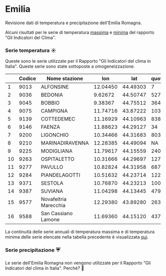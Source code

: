 # Emilia

Revisione dati di temperatura e precipitazione dell'Emilia Romagna.

Alcuni risultati per le serie di temperatura [massima](./docs/visdatTmax.html) e [minima](./docs/visdatTmin.html) del rapporto "Gli Indicatori del Clima".

### Serie temperatura :sunny:

Queste sono le serie utilizzate per il Rapporto "Gli Indicatori del clima in Italia". Queste serie sono state sottoposte a omogeneizzazione.

|    | Codice| Nome stazione | lon | lat| quota | codice HisCentral| Tmax | Tmin|
|----|------|-----------------------|----------|----------|------|-------------------| ---| --- |
| 1  | 9013 | ALFONSINE             | 12.04450 | 44.49303 | 7    | 08ALFONSINE       | X | X |
| 2  | 9036 | BEDONIA               | 9.62672  | 44.50747 | 527  | 08BEDONIA         | X | X |
| 3  | 9045 | BOBBIO                | 9.38367  | 44.75512 | 364  | 08BOBBIO          | X | X |
| 4  | 9075 | CAMPIGNA              | 11.74716 | 43.87222 | 1034 | 08CAMPIGNA        | X | X |
| 5  | 9139 | COTTEDEMEC            | 11.16929 | 44.10963 | 838  | 08COTTEDEMEC      | X | X |
| 6  | 9146 | FAENZA                | 11.88623 | 44.29127 | 34   | 08FAENZA          | X | X |
| 7  | 9200 | LIGONCHIO             | 10.34466 | 44.31683 | 803  | 08LIGONCHIO       | X | X |
| 8  | 9210 | MARINADIRAVENNA       | 12.28385 | 44.49094 | NA   | 08MARINADIRAVENNA | X | X |
| 9  | 9225 | MODIGLIANA            | 11.79617 | 44.15559 | 240  | 08MODIGLIANA      | X | X |
| 10 | 9263 | OSPITALETTO           | 10.31666 | 44.29697 | 1272 | 08OSPITALETTO     | X | X |
| 11 | 9277 | PAVULLO               | 10.82824 | 44.31958 | 687  | 08PAVULLO         | X | X |
| 12 | 9284 | PIANDELAGOTTI         | 10.51632 | 44.23714 | 1228 | 08PIANDELAGOTTI   | X | X |
| 13 | 9371 | SESTOLA               | 10.76870 | 44.23213 | 1005 | 08SESTOLA         | X | X |
| 14 | 9387 | SUVIANA               | 11.04298 | 44.13445 | 479  | 08SUVIANA         | X | X |
| 15 | 9577 | Novafeltria Marecchia | 12.29380 | 43.89280 | 263  | 08NOVAFELTRIA     | X | X |
| 16 | 9588 | San Cassiano Lamone   | 11.69360 | 44.15120 | 437  | 08SNCASSIANO      | X | X |

La continuità delle serie annuali di temperatura massima e di temperatura minima delle serie elencate nella tabella precedente è visualizzata [qui](./visdat_serie_omogenee.md).

### Serie precipitazione :umbrella:

Le serie dell'Emilia Romagna non vengono utilizzate per il Rapporto "Gli Indicatori del clima in Italia". Perchè? :thinking:






